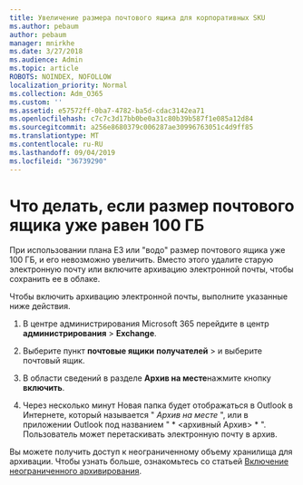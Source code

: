 ```yaml
---
title: Увеличение размера почтового ящика для корпоративных SKU
ms.author: pebaum
author: pebaum
manager: mnirkhe
ms.date: 3/27/2018
ms.audience: Admin
ms.topic: article
ROBOTS: NOINDEX, NOFOLLOW
localization_priority: Normal
ms.collection: Adm_O365
ms.custom: ''
ms.assetid: e57572ff-0ba7-4782-ba5d-cdac3142ea71
ms.openlocfilehash: c7c7c3d17bb0be0a31c80b39b587f1e085a12d84
ms.sourcegitcommit: a256e8680379c006287ae30996763051c4d9ff85
ms.translationtype: MT
ms.contentlocale: ru-RU
ms.lasthandoff: 09/04/2019
ms.locfileid: "36739290"
---
```

# <a name="what-to-do-if-your-mailbox-size-is-already-100gb"></a>Что делать, если размер почтового ящика уже равен 100 ГБ

При использовании плана E3 или "водо" размер почтового ящика уже 100 ГБ, и его невозможно увеличить. Вместо этого удалите старую электронную почту или включите архивацию электронной почты, чтобы сохранить ее в облаке. 
  
Чтобы включить архивацию электронной почты, выполните указанные ниже действия.
  
1. В центре администрирования Microsoft 365 перейдите в центр **администрирования** \> **Exchange**. 
    
2. Выберите пункт **почтовые ящики** **получателей** \> и выберите почтовый ящик. 
    
3. В области сведений в разделе **Архив на месте**нажмите кнопку **включить**. 
    
4. Через несколько минут Новая папка будет отображаться в Outlook в Интернете, который называется " *Архив на месте* ", или в приложении Outlook под названием " * \<архивный Архив\> * ". Пользователь может перетаскивать электронную почту в архив. 
    
Вы можете получить доступ к неограниченному объему хранилища для архивации. Чтобы узнать больше, ознакомьтесь со статьей [Включение неограниченного архивирования](https://docs.microsoft.com/office365/securitycompliance/enable-unlimited-archiving).
  

